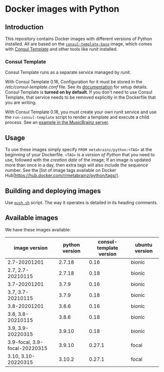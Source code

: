 # Docker images with Python

## Introduction

This repository contains Docker images with different versions of Python installed. All are based on the 
[`consul-template-base`](https://hub.docker.com/r/metabrainz/consul-template-base/) image, which comes with
[Consul Template](https://github.com/hashicorp/consul-template) and other tools like *runit* installed.

### Consul Template

Consul Template runs as a separate service managed by *runit*.

With Consul Template 0.16, Configuration for it must be stored in the */etc/consul-template.conf* file. See its
[documentation](https://github.com/hashicorp/consul-template) for setup details.
Consul Template is **turned on by default**. If you don't
need to use Consul Template, that service needs to be removed explicitly in the Dockerfile that you are
writing.

With Consul Template 0.18, you must create your own runit service and use the `run-consul-template`
script to render a template and execute a child process. See an 
[example in the MusicBrainz server](https://github.com/metabrainz/musicbrainz-server/tree/master/docker/musicbrainz-website).

## Usage

To use these images simply specify `FROM metabrainz/python:<TAG>` at the beginning of your Dockerfile.
`<TAG>` is a *version of Python* that you need to use, followed with the *creation date* of the image;
If an image is updated more than once in a day, then extra tags will also include the sequence number.
See the [list of image tags available on Docker Hub|https://hub.docker.com/r/metabrainz/python/tags/].

## Building and deploying images

Use [`push.sh`](push.sh) script.  The way it operates is detailed in its heading comments.

## Available images

We have these images available:

image version | python version | consul-template version | ubuntu version
----|----|----|----
2.7-20201201 | 2.7.18 | 0.16 | bionic
2.7, 2.7-20210115 | 2.7.18 | 0.18 | bionic
3.7-20201201 | 3.7.9 | 0.16 | bionic
3.7, 3.7-20210115 | 3.7.9 | 0.18 | bionic
3.8-20201201 | 3.8.6 | 0.16 | bionic
3.8, 3.8-20210115 | 3.8.6 | 0.18 | bionic
3.9, 3.9-20220315 | 3.9.10 | 0.18 | bionic
3.9-focal, 3.9-focal-20220315 | 3.9.10 | 0.27.1 | focal
3.10, 3.10-20220315 | 3.10.2 | 0.27.1 | focal
